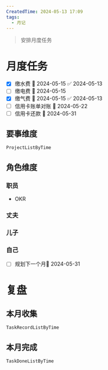 ```yaml
---
CreatedTime: 2024-05-13 17:09
tags:
  - 月记
---
```


> 安排月度任务
# 月度任务 
- [x] 缴水费 📅 2024-05-15 ✅ 2024-05-13
- [ ] 缴电费 📅 2024-05-15
- [x] 缴气费 📅 2024-05-15 ✅ 2024-05-13
- [ ] 信用卡账单对账 📅 2024-05-22
- [ ] 信用卡还款 📅 2024-05-31

## 要事维度
```LifeOS
ProjectListByTime
```

## 角色维度
### 职员
- OKR
### 丈夫

### 儿子

### 自己
- [ ] 规划下一个月📅 2024-05-31

# 复盘
## 本月收集
```LifeOS
TaskRecordListByTime
```

## 本月完成
```LifeOS
TaskDoneListByTime
```

